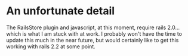 An unfortunate detail
=====================

The RailsStore plugin and javascript, at this moment, require rails 2.0... which is what I am stuck with at work. I probably won't have the time to update this much in the near future, but would certainly like to get this working with rails 2.2 at some point.


